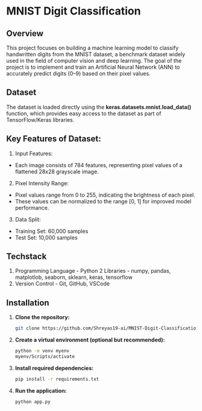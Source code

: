# MNIST Digit Classification

## **Overview**
This project focuses on building a machine learning model to classify handwritten digits from the MNIST dataset, a benchmark dataset widely used in the field of computer vision and deep learning. The goal of the project is to implement and train an Artificial Neural Network (ANN) to accurately predict digits (0–9) based on their pixel values.

## **Dataset**
The dataset is loaded directly using the **keras.datasets.mnist.load_data()** function, which provides easy access to the dataset as part of TensorFlow/Keras libraries.

## Key Features of Dataset:
1. Input Features:
- Each image consists of 784 features, representing pixel values of a flattened 28x28 grayscale image.

2. Pixel Intensity Range:
- Pixel values range from 0 to 255, indicating the brightness of each pixel.
- These values can be normalized to the range [0, 1] for improved model performance.

3. Data Split:
- Training Set: 60,000 samples
- Test Set: 10,000 samples

## **Techstack**
1. Programming Language - Python
2 Libraries - numpy, pandas, matplotlob, seaborn, sklearn, keras, tensorflow
3. Version Control - Git, GitHub, VSCode

## Installation
1. **Clone the repository:**
   ```bash
   git clone https://github.com/Shreyas19-ai/MNIST-Digit-Classification.git
2. **Create a virtual environment (optional but recommended):** 
   ```bash
   python -m venv myenv  
   myenv/Scripts/activate 
3. **Install required dependencies:**
   ```bash
   pip install -r requirements.txt
4. **Run the application:**
   ```bash
   python app.py 
